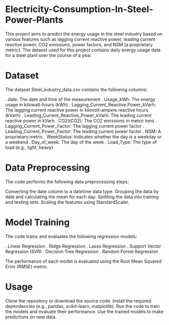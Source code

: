 # Electricity-Consumption-In-Steel-Power-Plants
This project aims to predict the energy usage in the steel industry based on various features such as lagging current reactive power, leading current reactive power, CO2 emissions, power factors, and NSM (a proprietary metric). The dataset used for this project contains daily energy usage data for a steel plant over the course of a year.
# Dataset
The dataset Steel_industry_data.csv contains the following columns:

. date: The date and time of the measurement
. Usage_kWh: The energy usage in kilowatt-hours (kWh)
. Lagging_Current_Reactive.Power_kVarh: The lagging current reactive power in kilovolt-ampere reactive hours (kVarh)
. Leading_Current_Reactive_Power_kVarh: The leading current reactive power in kVarh
. CO2(tCO2): The CO2 emissions in metric tons
. Lagging_Current_Power_Factor: The lagging current power factor
. Leading_Current_Power_Factor: The leading current power factor
. NSM: A proprietary metric
. WeekStatus: Indicates whether the day is a weekday or a weekend
. Day_of_week: The day of the week
. Load_Type: The type of load (e.g., light, heavy)

# Data Preprocessing
The code performs the following data preprocessing steps:

Converting the date column to a datetime data type.
Grouping the data by date and calculating the mean for each day.
Splitting the data into training and testing sets.
Scaling the features using StandardScaler.

# Model Training
The code trains and evaluates the following regression models:

. Linear Regression
. Ridge Regression
. Lasso Regression
. Support Vector Regression (SVR)
. Decision Tree Regression
. Random Forest Regression

The performance of each model is evaluated using the Root Mean Squared Error (RMSE) metric.
# Usage

Clone the repository or download the source code.
Install the required dependencies (e.g., pandas, scikit-learn, matplotlib).
Run the code to train the models and evaluate their performance.
Use the trained models to make predictions on new data.
